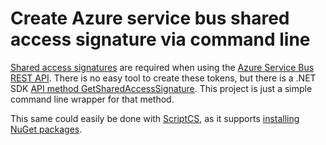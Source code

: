 Create Azure service bus shared access signature via command line
=============================================================

[Shared access signatures](https://msdn.microsoft.com/en-us/library/azure/dn170477.aspx) 
are required when using the [Azure Service Bus REST API](https://msdn.microsoft.com/en-us/library/azure/hh780717.aspx). 
There is no easy tool to create these tokens, but there is a 
.NET SDK [API method GetSharedAccessSignature](https://msdn.microsoft.com/en-us/library/microsoft.servicebus.sharedaccesssignaturetokenprovider.getsharedaccesssignature.aspx). This project is just a simple command line 
wrapper for that method.

This same could easily be done with [ScriptCS](http://scriptcs.net), 
as it supports [installing NuGet packages](https://github.com/scriptcs/scriptcs/wiki/Package-installation).
